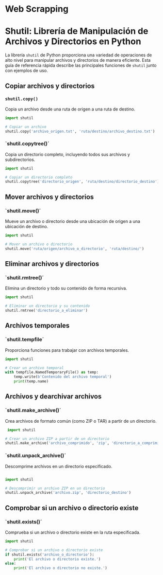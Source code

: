 # Web Scrapping
# Shutil: Librería de Manipulación de Archivos y Directorios en Python

La librería `shutil` de Python proporciona una variedad de operaciones de alto nivel para manipular archivos y directorios de manera eficiente. Esta guía de referencia rápida describe las principales funciones de `shutil` junto con ejemplos de uso.

## Copiar archivos y directorios

### `shutil.copy()`

Copia un archivo desde una ruta de origen a una ruta de destino.

```python
import shutil

# Copiar un archivo
shutil.copy('archivo_origen.txt', 'ruta/destino/archivo_destino.txt')
```

### `shutil.copytree()´
Copia un directorio completo, incluyendo todos sus archivos y subdirectorios.

``` python
import shutil

# Copiar un directorio completo
shutil.copytree('directorio_origen', 'ruta/destino/directorio_destino')


```
## Mover archivos y directorios
### `shutil.move()´
Mueve un archivo o directorio desde una ubicación de origen a una ubicación de destino.

```python
import shutil

# Mover un archivo o directorio
shutil.move('ruta/origen/archivo_o_directorio', 'ruta/destino/')

```
## Eliminar archivos y directorios
### `shutil.rmtree()´
Elimina un directorio y todo su contenido de forma recursiva.

```python
import shutil

# Eliminar un directorio y su contenido
shutil.rmtree('directorio_a_eliminar')

```

## Archivos temporales
### `shutil.tempfile´
Proporciona funciones para trabajar con archivos temporales.

```python
import shutil

# Crear un archivo temporal
with tempfile.NamedTemporaryFile() as temp:
    temp.write(b'Contenido del archivo temporal')
    print(temp.name)

```

## Archivos y dearchivar archivos
### `shutil.make_archive()´
Crea archivos de formato común (como ZIP o TAR) a partir de un directorio.
``` python
 import shutil

# Crear un archivo ZIP a partir de un directorio
shutil.make_archive('archivo_comprimido', 'zip', 'directorio_a_comprimir')

```
### `shutil.unpack_archive()´
Descomprime archivos en un directorio especificado.
```python

import shutil

# Descomprimir un archivo ZIP en un directorio
shutil.unpack_archive('archivo.zip', 'directorio_destino')
```
## Comprobar si un archivo o directorio existe
### `shutil.exists()´
Comprueba si un archivo o directorio existe en la ruta especificada.

```python
import shutil

# Comprobar si un archivo o directorio existe
if shutil.exists('archivo_o_directorio'):
    print('El archivo o directorio existe.')
else:
    print('El archivo o directorio no existe.')

```